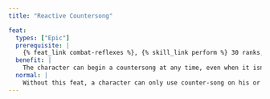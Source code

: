 ```yaml
---
title: "Reactive Countersong"

feat:
  types: ["Epic"]
  prerequisite: |
    {% feat_link combat-reflexes %}, {% skill_link perform %} 30 ranks, bardic music class feature.
  benefit: |
    The character can begin a countersong at any time, even when it isn't his or her turn (much like a wizard who has readied a counterspell action), though the character doesn't have to ready an action to do so. The character can't use Reactive Countersong at the same time he or she isusing another bardic music ability (though the character could stop the other bardic music ability to begin Reactive Countersong if so desired).
  normal: |
    Without this feat, a character can only use counter-song on his or her turn.
---
```

